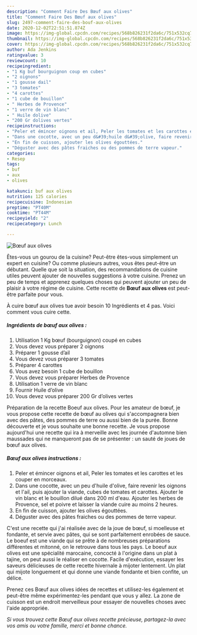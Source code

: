 ```yaml
---
description: "Comment Faire Des Bœuf aux olives"
title: "Comment Faire Des Bœuf aux olives"
slug: 2497-comment-faire-des-bouf-aux-olives
date: 2020-12-02T22:51:51.874Z
image: https://img-global.cpcdn.com/recipes/568b826231f2da6c/751x532cq70/boeuf-aux-olives-photo-principale-de-la-recette.jpg
thumbnail: https://img-global.cpcdn.com/recipes/568b826231f2da6c/751x532cq70/boeuf-aux-olives-photo-principale-de-la-recette.jpg
cover: https://img-global.cpcdn.com/recipes/568b826231f2da6c/751x532cq70/boeuf-aux-olives-photo-principale-de-la-recette.jpg
author: Ada Jenkins
ratingvalue: 3
reviewcount: 10
recipeingredient:
- "1 Kg buf bourguignon coup en cubes"
- "2 oignons"
- "1 gousse dail"
- "3 tomates"
- "4 carottes"
- "1 cube de bouillon"
- " Herbes de Provence"
- "1 verre de vin blanc"
- " Huile dolive"
- "200 Gr dolives vertes"
recipeinstructions:
- "Peler et émincer oignons et ail, Peler les tomates et les carottes et les couper en morceaux."
- "Dans une cocotte, avec un peu d&#39;huile d&#39;olive, faire revenir les oignons et l&#39;ail, puis ajouter la viande, cubes de tomates et carottes. Ajouter le vin blanc et le bouillon dilué dans 200 ml d&#39;eau. Ajouter les herbes de Provence, sel et poivre et laisser la viande cuire au moins 2 heures."
- "En fin de cuisson, ajouter les olives égouttées."
- "Déguster avec des pâtes fraiches ou des pommes de terre vapeur."
categories:
- Resep
tags:
- buf
- aux
- olives

katakunci: buf aux olives 
nutrition: 125 calories
recipecuisine: Indonesian
preptime: "PT40M"
cooktime: "PT44M"
recipeyield: "2"
recipecategory: Lunch

---
```



![Bœuf aux olives](https://img-global.cpcdn.com/recipes/568b826231f2da6c/751x532cq70/boeuf-aux-olives-photo-principale-de-la-recette.jpg)

Êtes-vous un gourou de la cuisine? Peut-être êtes-vous simplement un expert en cuisine? Ou comme plusieurs autres, vous êtes peut-être un débutant. Quelle que soit la situation, des recommandations de cuisine utiles peuvent ajouter de nouvelles suggestions à votre cuisine. Prenez un peu de temps et apprenez quelques choses qui peuvent ajouter un peu de plaisir à votre régime de cuisine. Cette recette de <strong> Bœuf aux olives </strong> est peut-être parfaite pour vous.

<!--inarticleads1-->

À cuire bœuf aux olives tue avoir besoin 10 Ingrédients et 4 pas. Voici comment vous cuire cette.

##### Ingrédients de bœuf aux olives :

1. Utilisation 1 Kg bœuf (bourguignon) coupé en cubes
1. Vous devez vous préparer 2 oignons
1. Préparer 1 gousse d’ail
1. Vous devez vous préparer 3 tomates
1. Préparer 4 carottes
1. Vous avez besoin 1 cube de bouillon
1. Vous devez vous préparer  Herbes de Provence
1. Utilisation 1 verre de vin blanc
1. Fournir  Huile d’olive
1. Vous devez vous préparer 200 Gr d’olives vertes


Préparation de la recette Boeuf aux olives. Pour les amateur de bœuf, je vous propose cette recette de bœuf au olives qui s&#39;accompagnera bien avec des pâtes, des pommes de terre ou aussi bien de la purée. Bonne découverte et je vous souhaite une bonne recette. Je vous propose aujourd&#39;hui une recette qui ira à merveille avec les journée d&#39;automne bien maussades qui ne manqueront pas de se présenter : un sauté de joues de bœuf aux olives. 

<!--inarticleads2-->

##### Bœuf aux olives instructions :

1. Peler et émincer oignons et ail, Peler les tomates et les carottes et les couper en morceaux.
1. Dans une cocotte, avec un peu d&#39;huile d&#39;olive, faire revenir les oignons et l&#39;ail, puis ajouter la viande, cubes de tomates et carottes. Ajouter le vin blanc et le bouillon dilué dans 200 ml d&#39;eau. Ajouter les herbes de Provence, sel et poivre et laisser la viande cuire au moins 2 heures.
1. En fin de cuisson, ajouter les olives égouttées.
1. Déguster avec des pâtes fraiches ou des pommes de terre vapeur.


C&#39;est une recette qui j&#39;ai réalisée avec de la joue de bœuf, si moelleuse et fondante, et servie avec pâtes, qui se sont parfaitement enrobées de sauce. Le boeuf est une viande qui se prête à de nombreuses préparations différentes et mitonné, on le retrouve dans tous les pays. Le boeuf aux olives est une spécialité marocaine, concocté à l&#39;origine dans un plat à tajine, on peut aussi le réaliser en cocotte. Facile d&#39;exécution, essayer les saveurs délicieuses de cette recette hivernale à mijoter lentement. Un plat qui mijote longuement et qui donne une viande fondante et bien confite, un délice. 

<!--inarticleads1-->

<p>
Prenez ces Bœuf aux olives idées de recettes et utilisez-les également et peut-être même expérimentez-les pendant que vous y allez. La zone de cuisson est un endroit merveilleux pour essayer de nouvelles choses avec l'aide appropriée.
</p>

<p>
<i>Si vous trouvez cette Bœuf aux olives recette précieuse, partagez-la avec vos amis ou votre famille, merci et bonne chance.</i>
</p>
